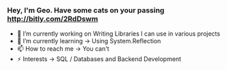 ### Hey, I'm Geo. Have some cats on your passing http://bitly.com/2RdDswm

- 🔭 I’m currently working on Writing Libraries I can use in various projects
- 🌱 I’m currently learning -> Using System.Reflection  
- 📫 How to reach me -> You can't
- ⚡ Interests -> SQL / Databases and Backend Development
<!--
**Geo-Cubed/Geo-Cubed** is a ✨ _special_ ✨ repository because its `README.md` (this file) appears on your GitHub profile.




- 👯 I’m looking to collaborate on ...
- 🤔 I’m looking for help with ...
- 💬 Ask me about ...
- 😄 Pronouns: ...
- ⚡ Fun fact: ...
-->
